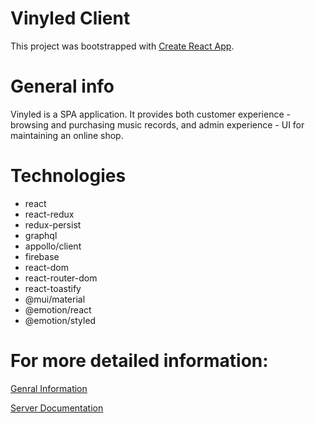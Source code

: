 # Vinyled Client

This project was bootstrapped with [Create React App](https://github.com/facebook/create-react-app).

# General info
Vinyled is a SPA application. It provides both customer experience - browsing and purchasing music records, and admin experience - UI for maintaining an online shop.


# Technologies
* react
* react-redux
* redux-persist
* graphql
* appollo/client
* firebase
* react-dom
* react-router-dom
* react-toastify
* @mui/material
* @emotion/react
* @emotion/styled

# For more detailed information:

<a href="https://github.com/doychinivanov/e-commerce-record-shop" > Genral Information </a>

<a href="https://github.com/doychinivanov/e-commerce-record-shop/tree/master/server" > Server Documentation </a>